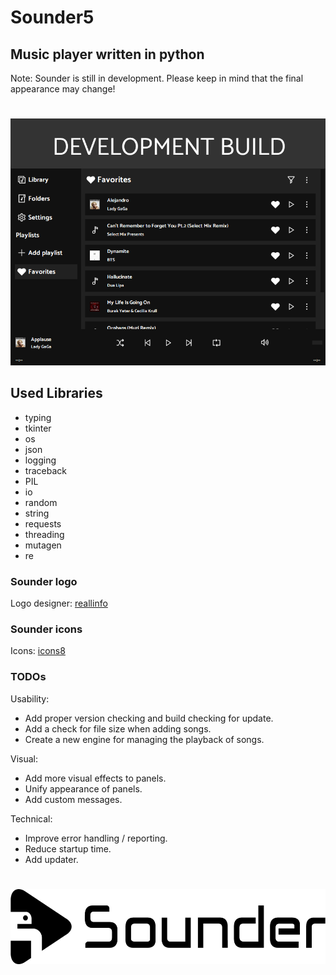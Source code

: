 # Sounder5

## Music player written in python

Note: Sounder is still in development. Please keep in mind that the final appearance may change!

#

<p align="center"><img src="images/app.png" alt="Sounder"></p>

## Used Libraries

- typing
- tkinter
- os
- json
- logging
- traceback
- PIL
- io
- random
- string
- requests
- threading
- mutagen
- re

### Sounder logo

Logo designer: [reallinfo](https://github.com/reallinfo)

### Sounder icons

Icons: [icons8](https://icons8.com/)

### TODOs

Usability:

- Add proper version checking and build checking for update.
- Add a check for file size when adding songs.
- Create a new engine for managing the playback of songs.

Visual:

- Add more visual effects to panels.
- Unify appearance of panels.
- Add custom messages.

Technical:

- Improve error handling / reporting.
- Reduce startup time.
- Add updater.

#

<p align="center"><img src="images/horizontal.png" alt="Sounder" height="120px"></p>
